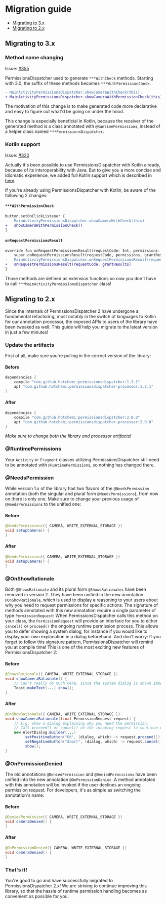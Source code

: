 # Migration guide

- [Migrating to 3.x](#migrating-to-3x)
- [Migrating to 2.x](#migrating-to-2x)

## Migrating to 3.x

### Method name changing

Issue: [#355](https://github.com/permissions-dispatcher/PermissionsDispatcher/issues/355)

PermissionsDispatcher used to generate `***WithCheck` methods.
Starting with 3.0, the suffix of these methods becomes `***WithPermissionCheck`.

```diff
- MainActivityPermissionsDispatcher.showCameraWithCheck(this);
+ MainActivityPermissionsDispatcher.showCameraWithPermissionCheck(this);
```

The motivation of this change is to make generated code more declarative and easy to figure out what'd be going on under the hood.

This change is especially beneficial in Kotlin, because the receiver of the generated method is a class annotated with `@RuntimePermissions`, instead of a helper class named `***PermissionsDispatcher`.

### Kotlin support

Issue: [#320](https://github.com/permissions-dispatcher/PermissionsDispatcher/issues/320)

Actually it's been possible to use PermissionsDispatcher with Kotlin already, because of its interoperability with Java. But to give you a more concise and idiomatic experience, we added full Kotlin support which is described in [here](kotlin_support.md).

If you're already using PermissionsDispatcher with Kotlin, be aware of the following 2 changes:

#### `***WithPermissionCheck`

```diff
button.setOnClickListener {
-   MainActivityPermissionsDispatcher.showCameraWithCheck(this)
+   showCameraWithPermissionCheck()
}
```

#### `onRequestPermissionsResult`

```diff
override fun onRequestPermissionsResult(requestCode: Int, permissions: Array<String>, grantResults: IntArray) {
    super.onRequestPermissionsResult(requestCode, permissions, grantResults)
-   MainActivityPermissionsDispatcher.onRequestPermissionsResult(requestCode, grantResults)
+   onRequestPermissionsResult(requestCode, grantResults)
}
```

Those methods are defined as extension functions so now you don't have to call `***MainActivityPermissionsDispatcher` class!

## Migrating to 2.x

Since the internals of PermissionsDispatcher 2 have undergone a fundamental refactoring, most notably in the switch of languages to Kotlin for our annotation processor, the exposed APIs to users of the library have been tweaked as well. This guide will help you migrate to the latest version in just a few minutes!

### Update the artifacts

First of all, make sure you're pulling in the correct version of the library:

#### Before
```groovy
dependencies {
    compile "com.github.hotchemi:permissionsdispatcher:1.2.1"
    apt "com.github.hotchemi:permissionsdispatcher-processor:1.2.1"
}
```

#### After
```groovy
dependencies {
    compile "com.github.hotchemi:permissionsdispatcher:2.0.0"
    apt "com.github.hotchemi:permissionsdispatcher-processor:2.0.0"
}
```

*Make sure to change both the library and processor artifacts!*

### @RuntimePermissions

Your `Activity` or `Fragment` classes utilizing PermissionsDispatcher still need to be annotated with `@RuntimePermissions`, so nothing has changed there.

### @NeedsPermission

While version 1.x of the library had two flavors of the `@NeedsPermission` annotation (both the singular and plural form `@NeedsPermissions`), from now on there is only one. Make sure to change your previous usage of `@NeedsPermissions` to the unified one:

#### Before
```java
@NeedsPermissions({ CAMERA, WRITE_EXTERNAL_STORAGE })
void setupCamera() {
}
```

#### After
```java
@NeedsPermission({ CAMERA, WRITE_EXTERNAL_STORAGE })
void setupCamera() {
}
```

### @OnShowRationale

Both `@ShowsRationale` and its plural form `@ShowsRationales` have been removed in version 2. They have been unified in the new annotation `@OnShowRationale`, which is used to display a reasoning to your users about why you need to request permissions for specific actions. The signature of methods annotated with this new annotation require a single parameter of type `PermissionRequest`: When PermissionsDispatcher calls this method on your class, the `PermissionRequest` will provide an interface for you to either `cancel()` or `proceed()` the ongoing runtime permission process. This allows you to defer showing a system dialog, for instance if you would like to display your own explanation in a dialog beforehand. And don't worry: If you forget to follow this signature pattern, PermissionsDispatcher will remind you at compile time! This is one of the most exciting new features of PermissionsDispatcher 2:

#### Before
```java
@ShowsRationale({ CAMERA, WRITE_EXTERNAL_STORAGE })
void showCameraRationale() {
    // Can't really do much here, since the system dialog is shown immediately afterwards...
    Toast.makeText(...).show();
}
```

#### After
```java
@OnShowRationale({ CAMERA, WRITE_EXTERNAL_STORAGE })
void showCameraRationale(final PermissionRequest request) {
    // E.g. show a dialog explaining why you need the permission.
    // Call proceed() or cancel() on the incoming request to continue or abort the current permissions process
    new AlertDialog.Builder(...)
        .setPositiveButton("OK", (dialog, which) -> request.proceed())
        .setNegativeButton("Abort", (dialog, which) -> request.cancel())
        .show();
}
```

### @OnPermissionDenied

The old annotations `@DeniedPermission` and `@DeniedPermissions` have been unified into the new annotation `@OnPermissionDenied`. A method annotated with this annotation will be invoked if the user declines an ongoing permission request. For developers, it's as simple as switching the annotation's name:

#### Before
```java
@DeniedPermission({ CAMERA, WRITE_EXTERNAL_STORAGE })
void cameraDenied() {
}
```

#### After
```java
@OnPermissionDenied({ CAMERA, WRITE_EXTERNAL_STORAGE })
void cameraDenied() {
}
```

### That's it!

You're good to go and have successfully migrated to PermissionsDispatcher 2.x! We are striving to continue improving this library, so that the hassle of runtime permission handling becomes as convenient as possible for you.
